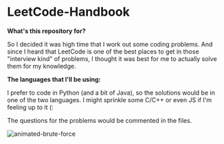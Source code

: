 # LeetCode-Handbook


**What's this repository for?**

So I decided it was high time that I work out some coding problems. And since I heard that LeetCode is one of the best places to get in those "interview kind" of problems, I thought it was best for me to actually solve them for my knowledge. 

**The languages that I'll be using:**

I prefer to code in Python (and a bit of Java), so the solutions would be in one of the two languages. I might sprinkle some C/C++ or even JS if I'm feeling up to it (:

The questions for the problems would be commented in the files. 

![animated-brute-force](https://user-images.githubusercontent.com/73244900/151697111-8a6498c6-7505-46ea-a120-d9e24aab4e0a.gif)
